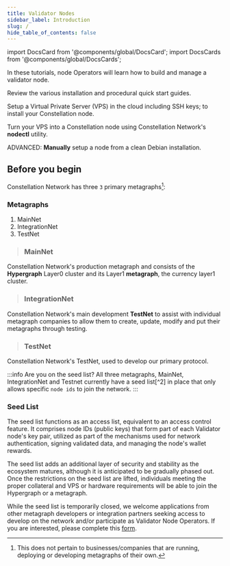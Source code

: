 ```yaml
---
title: Validator Nodes
sidebar_label: Introduction
slug: /
hide_table_of_contents: false
---
```


import DocsCard from '@components/global/DocsCard';
import DocsCards from '@components/global/DocsCards';

<head>
  <title>Run a Validator Node</title>
  <meta
    name="description"
    content="Welcome to Constellation Network Validator Node Documentation Site."
  />
</head>

In these tutorials, node Operators will learn how to build and manage a validator node.

<DocsCards>
  <DocsCard header="Quick Start Guides" href="/validate/quick-start/index" img="/img/home/apps.jpg">
    <p>Review the various installation and procedural quick start guides.</p>
  </DocsCard>

  <DocsCard header="Build a VPS" href="/validate/validator/getting-started" img="/img/home/apps.jpg">
    <p>Setup a Virtual Private Server (VPS) in the cloud including SSH keys; to install your Constellation node.</p>
  </DocsCard>

  <DocsCard header="NODECTL User Guide" href="/validate/automated/getting-started/nodectl-getting-started" img="/img/home/apps.jpg">
    <p>Turn your VPS into a Constellation node using Constellation Network's <b>nodectl</b> utility.</p>
  </DocsCard>

  <DocsCard header="Manual Installation" href="/validate/manual/manual-install-getting-started" img="/img/home/apps.jpg">
    <p>ADVANCED: <b>Manually</b> setup a node from a clean Debian installation.</p>
  </DocsCard>
</DocsCards>

## Before you begin

Constellation Network has three `3` primary metagraphs[^1]:

### Metagraphs

1. MainNet
1. IntegrationNet
1. TestNet

> ### MainNet

Constellation Network's production metagraph and consists of the **Hypergraph** Layer0 cluster and its Layer1 **metagraph**, the currency layer1 cluster.  

> ### IntegrationNet

Constellation Network's main development **TestNet** to assist with individual metagraph companies to allow them to create, update, modify and put their metagraphs through testing.

> ### TestNet

Constellation Network's TestNet, used to develop our primary protocol.

:::info Are you on the seed list?
All three metagraphs, MainNet, IntegrationNet and Testnet currently have a seed list[^2] in place that only allows specific `node ids` to join the network. 
:::

### Seed List

The seed list functions as an access list, equivalent to an access control feature. It comprises node IDs (public keys) that form part of each Validator node's key pair, utilized as part of the mechanisms used for network authentication, signing validated data, and managing the node's wallet rewards.

The seed list adds an additional layer of security and stability as the ecosystem matures, although it is anticipated to be gradually phased out. Once the restrictions on the seed list are lifted, individuals meeting the proper collateral and VPS or hardware requirements will be able to join the Hypergraph or a metagraph.

While the seed list is temporarily closed, we welcome applications from other metagraph developers or integration partners seeking access to develop on the network and/or participate as Validator Node Operators. If you are interested, please complete this [form](https://airtable.com/shroR5bXszQXdh6dn).

[^1]: This does not pertain to businesses/companies that are running, deploying or developing metagraphs of their own.